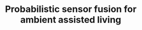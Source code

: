 ---
layout: post
title: "Probabilistic sensor fusion for ambient assisted living"
description: "There is a widely-accepted need to revise current forms of health-care provision, with particular interest in sensing systems in the home. Given a multiple-modality sensor platform with heterogeneous network connectivity, as is under development in the Sensor Platform for HEalthcare in Residential Environment (SPHERE) Interdisciplinary Research Collaboration (IRC), we face specific challenges relating to the fusion of the heterogeneous sensor modalities. We introduce Bayesian models for sensor fusion, which aims to address the challenges of fusion of heterogeneous sensor modalities. Using this approach we are able to identify the modalities that have most utility for each particular activity, and simultaneously identify which features within that activity are most relevant for a given activity."
thumb_image: "2017/probabilistic/thumb.png"
bibtex: diethe2017probabilistic
tags: ['2017']
---